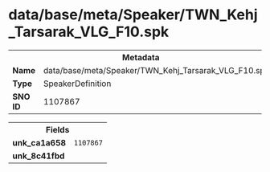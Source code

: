 <h1>data/base/meta/Speaker/TWN_Kehj_Tarsarak_VLG_F10.spk</h1><table><tr><th colspan="100%">Metadata</th></tr><tr><td><b>Name</b></td><td>data/base/meta/Speaker/TWN_Kehj_Tarsarak_VLG_F10.spk</td></tr><tr><td><b>Type</b></td><td>SpeakerDefinition</td></tr><tr><td><b>SNO ID</b></td><td>1107867</td></tr></table>

<table><tr><th colspan="100%">Fields</th></tr><tr><td><b>unk_ca1a658</b></td><td><code>1107867</code></td></tr><tr><td><b>unk_8c41fbd</b></td><td></td></tr></table>

